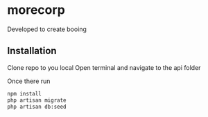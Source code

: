 # morecorp

Developed to create booing

## Installation
Clone repo to you local
Open terminal and navigate to the api folder

Once there run

```bash
npm install
php artisan migrate
php artisan db:seed

